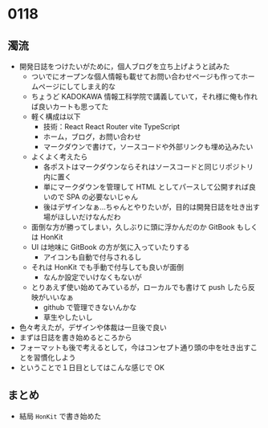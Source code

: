 # 0118

## 濁流

- 開発日誌をつけたいがために，個人ブログを立ち上げようと試みた
  - ついでにオープンな個人情報も載せてお問い合わせページも作ってホームページにしてしまえ的な
  - ちょうど KADOKAWA 情報工科学院で講義していて，それ様に俺も作れば良いカートも思ってた
  - 軽く構成は以下
    - 技術：React React Router vite TypeScript
    - ホーム，ブログ，お問い合わせ
    - マークダウンで書けて，ソースコードや外部リンクも埋め込みたい
  - よくよく考えたら
    - 各ポストはマークダウンならそれはソースコードと同じリポジトリ内に置く
    - 単にマークダウンを管理して HTML としてパースして公開すれば良いので SPA の必要ないじゃん
    - 後はデザインなぁ…ちゃんとやりたいが，目的は開発日誌を吐き出す場がほしいだけなんだわ
  - 面倒な方が勝ってしまい，久しぶりに頭に浮かんだのか GitBook もしくは HonKit
  - UI は地味に GitBook の方が気に入っていたりする
    - アイコンも自動で付与されるし
  - それは HonKit でも手動で付与しても良いが面倒
    - なんか設定でいけなくもないが
  - とりあえず使い始めてみているが，ローカルでも書けて push したら反映がいいなぁ
    - github で管理できないんかな
    - 草生やしたいし
- 色々考えたが，デザインや体裁は一旦後で良い
- まずは日誌を書き始めるところから
- フォーマットも後で考えるとして，今はコンセプト通り頭の中を吐き出すことを習慣化しよう
- ということで１日目としてはこんな感じで OK

## まとめ

- 結局 `HonKit` で書き始めた
